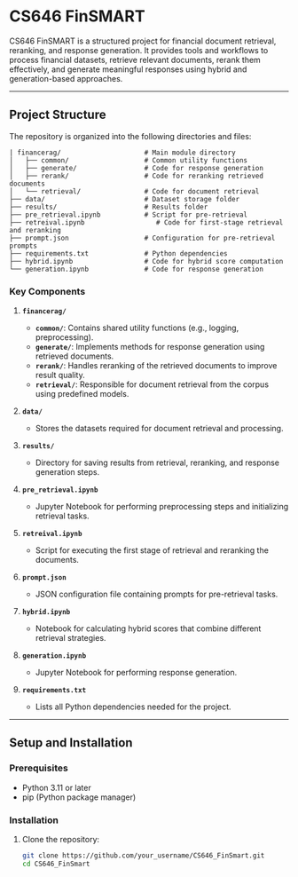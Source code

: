 # CS646 FinSMART

CS646 FinSMART is a structured project for financial document retrieval, reranking, and response generation. It provides tools and workflows to process financial datasets, retrieve relevant documents, rerank them effectively, and generate meaningful responses using hybrid and generation-based approaches.

---

## **Project Structure**

The repository is organized into the following directories and files:
```
| financerag/                     # Main module directory
│   ├── common/                   # Common utility functions
│   ├── generate/                 # Code for response generation
│   ├── rerank/                   # Code for reranking retrieved documents
│   └── retrieval/                # Code for document retrieval
├── data/                         # Dataset storage folder
├── results/                      # Results folder
├── pre_retrieval.ipynb           # Script for pre-retrieval
├── retreival.ipynb                  # Code for first-stage retrieval and reranking
├── prompt.json                   # Configuration for pre-retrieval prompts
├── requirements.txt              # Python dependencies
├── hybrid.ipynb                  # Code for hybrid score computation
└── generation.ipynb              # Code for response generation
```
### **Key Components**

1. **`financerag/`**
   - **`common/`**: Contains shared utility functions (e.g., logging, preprocessing).
   - **`generate/`**: Implements methods for response generation using retrieved documents.
   - **`rerank/`**: Handles reranking of the retrieved documents to improve result quality.
   - **`retrieval/`**: Responsible for document retrieval from the corpus using predefined models.

2. **`data/`**
   - Stores the datasets required for document retrieval and processing.

3. **`results/`**
   - Directory for saving results from retrieval, reranking, and response generation steps.

4. **`pre_retrieval.ipynb`**
   - Jupyter Notebook for performing preprocessing steps and initializing retrieval tasks.

5. **`retreival.ipynb`**
   - Script for executing the first stage of retrieval and reranking the documents.

6. **`prompt.json`**
   - JSON configuration file containing prompts for pre-retrieval tasks.

7. **`hybrid.ipynb`**
   - Notebook for calculating hybrid scores that combine different retrieval strategies.

8. **`generation.ipynb`**
   - Jupyter Notebook for performing response generation.

9. **`requirements.txt`**
   - Lists all Python dependencies needed for the project.

---

## **Setup and Installation**

### **Prerequisites**
- Python 3.11 or later
- pip (Python package manager)

### **Installation**
1. Clone the repository:
   ```bash
   git clone https://github.com/your_username/CS646_FinSmart.git
   cd CS646_FinSmart
